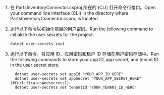 <!-- markdownlint-disable MD002 MD025 MD041 -->

1. <span data-ttu-id="d3da6-101">在 PartsInventoryConnector.csproj 所在的 (CLI) 打开命令行接口。</span><span class="sxs-lookup"><span data-stu-id="d3da6-101">Open your command line interface (CLI) in the directory where PartsInventoryConnector.csproj is located.</span></span>
2. <span data-ttu-id="d3da6-102">运行以下命令以初始化项目的用户密码。</span><span class="sxs-lookup"><span data-stu-id="d3da6-102">Run the following command to initialize the user secrets for the project.</span></span>

    ```dotnetcli
    dotnet user-secrets init
    ```

3. <span data-ttu-id="d3da6-103">运行以下命令，将应用 ID、应用密码和租户 ID 存储在用户密码存储中。</span><span class="sxs-lookup"><span data-stu-id="d3da6-103">Run the following commands to store your app ID, app secret, and tenant ID in the user secret store.</span></span>
  
    ```dotnetcli
      dotnet user-secrets set appId "YOUR_APP_ID_HERE"
      dotnet user-secrets set appSecret "YOUR_APP_SECRET_HERE" (#CertificatesAndsecrets))
      dotnet user-secrets set tenantId "YOUR_TENANT_ID_HERE" 
    ```
